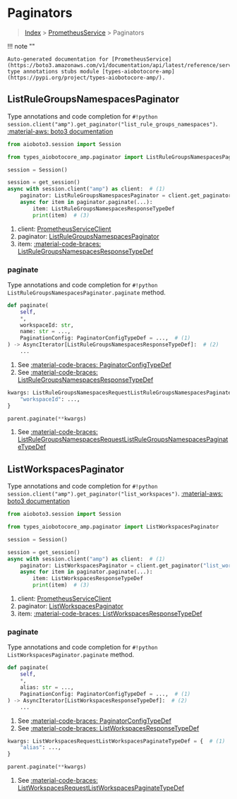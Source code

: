 # Paginators

> [Index](../README.md) > [PrometheusService](./README.md) > Paginators

!!! note ""

    Auto-generated documentation for [PrometheusService](https://boto3.amazonaws.com/v1/documentation/api/latest/reference/services/amp.html#PrometheusService)
    type annotations stubs module [types-aiobotocore-amp](https://pypi.org/project/types-aiobotocore-amp/).

## ListRuleGroupsNamespacesPaginator

Type annotations and code completion for `#!python session.client("amp").get_paginator("list_rule_groups_namespaces")`.
[:material-aws: boto3 documentation](https://boto3.amazonaws.com/v1/documentation/api/latest/reference/services/amp.html#PrometheusService.Paginator.ListRuleGroupsNamespaces)

```python title="Usage example"
from aioboto3.session import Session

from types_aiobotocore_amp.paginator import ListRuleGroupsNamespacesPaginator

session = Session()

session = get_session()
async with session.client("amp") as client:  # (1)
    paginator: ListRuleGroupsNamespacesPaginator = client.get_paginator("list_rule_groups_namespaces")  # (2)
    async for item in paginator.paginate(...):
        item: ListRuleGroupsNamespacesResponseTypeDef
        print(item)  # (3)
```

1. client: [PrometheusServiceClient](./client.md)
2. paginator: [ListRuleGroupsNamespacesPaginator](./paginators.md#listrulegroupsnamespacespaginator)
3. item: [:material-code-braces: ListRuleGroupsNamespacesResponseTypeDef](./type_defs.md#listrulegroupsnamespacesresponsetypedef) 


### paginate

Type annotations and code completion for `#!python ListRuleGroupsNamespacesPaginator.paginate` method.

```python title="Method definition"
def paginate(
    self,
    *,
    workspaceId: str,
    name: str = ...,
    PaginationConfig: PaginatorConfigTypeDef = ...,  # (1)
) -> AsyncIterator[ListRuleGroupsNamespacesResponseTypeDef]:  # (2)
    ...
```

1. See [:material-code-braces: PaginatorConfigTypeDef](./type_defs.md#paginatorconfigtypedef) 
2. See [:material-code-braces: ListRuleGroupsNamespacesResponseTypeDef](./type_defs.md#listrulegroupsnamespacesresponsetypedef) 


```python title="Usage example with kwargs"
kwargs: ListRuleGroupsNamespacesRequestListRuleGroupsNamespacesPaginateTypeDef = {  # (1)
    "workspaceId": ...,
}

parent.paginate(**kwargs)
```

1. See [:material-code-braces: ListRuleGroupsNamespacesRequestListRuleGroupsNamespacesPaginateTypeDef](./type_defs.md#listrulegroupsnamespacesrequestlistrulegroupsnamespacespaginatetypedef) 
## ListWorkspacesPaginator

Type annotations and code completion for `#!python session.client("amp").get_paginator("list_workspaces")`.
[:material-aws: boto3 documentation](https://boto3.amazonaws.com/v1/documentation/api/latest/reference/services/amp.html#PrometheusService.Paginator.ListWorkspaces)

```python title="Usage example"
from aioboto3.session import Session

from types_aiobotocore_amp.paginator import ListWorkspacesPaginator

session = Session()

session = get_session()
async with session.client("amp") as client:  # (1)
    paginator: ListWorkspacesPaginator = client.get_paginator("list_workspaces")  # (2)
    async for item in paginator.paginate(...):
        item: ListWorkspacesResponseTypeDef
        print(item)  # (3)
```

1. client: [PrometheusServiceClient](./client.md)
2. paginator: [ListWorkspacesPaginator](./paginators.md#listworkspacespaginator)
3. item: [:material-code-braces: ListWorkspacesResponseTypeDef](./type_defs.md#listworkspacesresponsetypedef) 


### paginate

Type annotations and code completion for `#!python ListWorkspacesPaginator.paginate` method.

```python title="Method definition"
def paginate(
    self,
    *,
    alias: str = ...,
    PaginationConfig: PaginatorConfigTypeDef = ...,  # (1)
) -> AsyncIterator[ListWorkspacesResponseTypeDef]:  # (2)
    ...
```

1. See [:material-code-braces: PaginatorConfigTypeDef](./type_defs.md#paginatorconfigtypedef) 
2. See [:material-code-braces: ListWorkspacesResponseTypeDef](./type_defs.md#listworkspacesresponsetypedef) 


```python title="Usage example with kwargs"
kwargs: ListWorkspacesRequestListWorkspacesPaginateTypeDef = {  # (1)
    "alias": ...,
}

parent.paginate(**kwargs)
```

1. See [:material-code-braces: ListWorkspacesRequestListWorkspacesPaginateTypeDef](./type_defs.md#listworkspacesrequestlistworkspacespaginatetypedef) 
